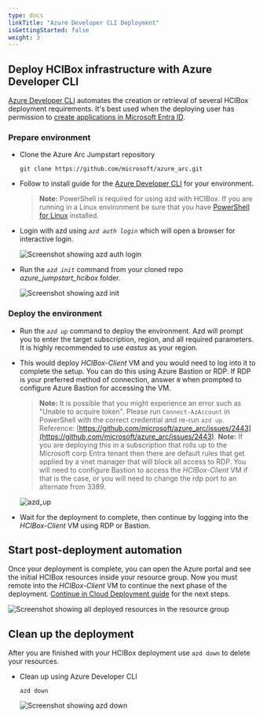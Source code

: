 ```yaml
---
type: docs
linkTitle: "Azure Developer CLI Deployment"
isGettingStarted: false
weight: 3
---
```


## Deploy HCIBox infrastructure with Azure Developer CLI

[Azure Developer CLI](https://learn.microsoft.com/azure/developer/azure-developer-cli/overview) automates the creation or retrieval of several HCIBox deployment requirements. It's best used when the deploying user has permission to [create applications in Microsoft Entra ID](https://learn.microsoft.com/entra/identity/role-based-access-control/permissions-reference#cloud-application-administrator).

### Prepare environment

- Clone the Azure Arc Jumpstart repository

  ```shell
  git clone https://github.com/microsoft/azure_arc.git
  ```

- Follow to install guide for the [Azure Developer CLI](https://learn.microsoft.com/azure/developer/azure-developer-cli/install-azd?tabs=winget-windows%2Cbrew-mac%2Cscript-linux&pivots=os-linux) for your environment.

  > **Note:** PowerShell is required for using azd with HCIBox. If you are running in a Linux environment be sure that you have [PowerShell for Linux](https://learn.microsoft.com/powershell/scripting/install/installing-powershell-on-linux?view=powershell-7.3) installed.

- Login with azd using *`azd auth login`* which will open a browser for interactive login.

  ![Screenshot showing azd auth login](./azd_auth_login.png)

- Run the *`azd init`* command from your cloned repo _*azure_jumpstart_hcibox*_ folder.
  
  ![Screenshot showing azd init](./azd_init.png)

### Deploy the environment

- Run the *`azd up`* command to deploy the environment. Azd will prompt you to enter the target subscription, region, and all required parameters. It is highly recommended to use _eastus_ as your region.
- This would deploy _HCIBox-Client_ VM and you would need to log into it to complete the setup. You can do this using Azure Bastion or RDP. If RDP is your preferred method of connection, answer *`N`* when prompted to configure Azure Bastion for accessing the VM. 

  > **Note:** It is possible that you might experience an error such as "Unable to acquire token". Please run ```Connect-AzAccount``` in PowerShell with the correct credential and re-run ```azd up```. Reference: [https://github.com/microsoft/azure_arc/issues/2443](https://github.com/microsoft/azure_arc/issues/2443).
  > **Note:** If you are deploying this in a subscription that rolls up to the Microsoft corp Entra tenant then there are default rules that get applied by a vnet manager that will block all access to RDP. You will need to configure Bastion to access the  _HCIBox-Client_ VM if that is the case, or you will need to change the rdp port to an alternate from 3389.
  
  ![azd_up](https://github.com/Azure/arc_jumpstart_docs/assets/82963626/b7488734-4cb7-4772-8d3d-23e1b80732fe)

- Wait for the deployment to complete, then continue by logging into the _HCIBox-Client_ VM using RDP or Bastion.

## Start post-deployment automation

Once your deployment is complete, you can open the Azure portal and see the initial HCIBox resources inside your resource group. Now you must remote into the _HCIBox-Client_ VM to continue the next phase of the deployment. [Continue in Cloud Deployment guide](/azure_jumpstart_hcibox/cloud_deployment) for the next steps.

  ![Screenshot showing all deployed resources in the resource group](./deployed_resources.png)

## Clean up the deployment

After you are finished with your HCIBox deployment use ```azd down``` to delete your resources.

- Clean up using Azure Developer CLI

  ```shell
  azd down
  ```

  ![Screenshot showing azd down](./azd_down.png)
